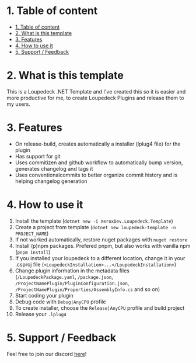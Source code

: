 # 1. Table of content
- [1. Table of content](#1-table-of-content)
- [2. What is this template](#2-what-is-this-template)
- [3. Features](#3-features)
- [4. How to use it](#4-how-to-use-it)
- [5. Support / Feedback](#5-support--feedback)

# 2. What is this template
This is a Loupedeck .NET Template and I've created this so it is easier and more productive for me, to create Loupedeck Plugins and release them to my users.

# 3. Features
- On release-build, creates automatically a installer (lplug4 file) for the plugin
- Has support for git
- Uses commitizen and github workflow to automatically bump version, generates changelog and tags it
- Uses conventionalcommits to better organize commit history and is helping changelog generation

# 4. How to use it
1. Install the template (``dotnet new -i XeroxDev.Loupedeck.Template``)
2. Create a project from template (``dotnet new loupedeck-template -n PROJECT_NAME``)
3. If not worked automatically, restore nuget packages with ``nuget restore``
4. Install (p)npm packages. Prefered pnpm, but also works with vanilla npm (``pnpm install``)
5. If you installed your loupedeck to a different location, change it in your .csproj file (``<LoupedeckInstallation>...</LoupedeckInstallation>``)
6. Change plugin information in the metadata files (``/LoupedeckPackage.yaml``, ``/package.json``, ``/ProjectNamePlugin/PluginConfiguration.json``, ``/ProjectNamePlugin/Properties/AssemblyInfo.cs`` and so on)
7. Start coding your plugin
8. Debug code with ``Debug|AnyCPU`` profile
9. To create installer, choose the ``Release|AnyCPU`` profile and build project
10. Release your ``.lplug4``


# 5. Support / Feedback
Feel free to join our discord [here](https://s.tswi.me/discord)!
